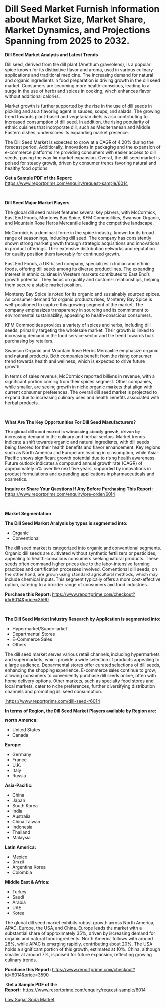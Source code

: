 <p><h1>Dill Seed Market Furnish Information about Market Size, Market Share, Market Dynamics, and Projections Spanning from 2025 to 2032.</h1></p><p><strong>Dill Seed Market Analysis and Latest Trends</strong></p>
<p><p>Dill seed, derived from the dill plant (Anethum graveolens), is a popular spice known for its distinctive flavor and aroma, used in various culinary applications and traditional medicine. The increasing demand for natural and organic ingredients in food preparation is driving growth in the dill seed market. Consumers are becoming more health-conscious, leading to a surge in the use of herbs and spices in cooking, which enhances flavor without additional calories.</p><p>Market growth is further supported by the rise in the use of dill seeds in pickling and as a flavoring agent in sauces, soups, and salads. The growing trend towards plant-based and vegetarian diets is also contributing to increased consumption of dill seed. In addition, the rising popularity of ethnic cuisines that incorporate dill, such as Mediterranean and Middle Eastern dishes, underscores its expanding market presence.</p><p>The Dill Seed Market is expected to grow at a CAGR of 4.20% during the forecast period. Additionally, innovations in packaging and the expansion of e-commerce platforms are providing consumers with easier access to dill seeds, paving the way for market expansion. Overall, the dill seed market is poised for steady growth, driven by consumer trends favoring natural and healthy food options.</p></p>
<p><strong>Get a Sample PDF of the Report:&nbsp;</strong> <a href="https://www.reportprime.com/enquiry/request-sample/6014?utm_campaign=2768&utm_medium=2&utm_source=Github&utm_content=ia&utm_term=19032025&utm_id=dill-seed">https://www.reportprime.com/enquiry/request-sample/6014</a></p>
<p>&nbsp;</p>
<p><strong>Dill Seed Major Market Players</strong></p>
<p><p>The global dill seed market features several key players, with McCormick, East End Foods, Monterey Bay Spice, KFM Commodities, Swanson Organic, and Mountain Rose Herbs Mercantile leading the competitive landscape. </p><p>McCormick is a dominant force in the spice industry, known for its broad range of seasonings, including dill seed. The company has consistently shown strong market growth through strategic acquisitions and innovations in product offerings. Their extensive distribution networks and reputation for quality position them favorably for continued growth.</p><p>East End Foods, a UK-based company, specializes in Indian and ethnic foods, offering dill seeds among its diverse product lines. The expanding interest in ethnic cuisines in Western markets contributes to East End’s growth potential. They focus on quality and customer relationships, helping them secure a stable market position.</p><p>Monterey Bay Spice is noted for its organic and sustainably sourced spices. As consumer demand for organic products rises, Monterey Bay Spice is well-positioned to capture this growing segment of the market. The company emphasizes transparency in sourcing and its commitment to environmental sustainability, appealing to health-conscious consumers.</p><p>KFM Commodities provides a variety of spices and herbs, including dill seeds, primarily targeting the wholesale market. Their growth is linked to increasing demand in the food service sector and the trend towards bulk purchasing by retailers.</p><p>Swanson Organic and Mountain Rose Herbs Mercantile emphasize organic and natural products. Both companies benefit from the rising consumer trend towards health and wellness, which is expected to drive future growth.</p><p>In terms of sales revenue, McCormick reported billions in revenue, with a significant portion coming from their spices segment. Other companies, while smaller, are seeing growth in niche organic markets that align with current consumer preferences. The overall dill seed market is projected to expand due to increasing culinary uses and health benefits associated with herbal products.</p></p>
<p>&nbsp;</p>
<p><strong>What Are The Key Opportunities For Dill Seed Manufacturers?</strong></p>
<p><p>The global dill seed market is witnessing steady growth, driven by increasing demand in the culinary and herbal sectors. Market trends indicate a shift towards organic and natural ingredients, with dill seeds being favored for their health benefits and flavor enhancement. Key regions such as North America and Europe are leading in consumption, while Asia-Pacific shows significant growth potential due to rising health awareness. Future outlook indicates a compound annual growth rate (CAGR) of approximately 5% over the next five years, supported by innovations in product formulations and expanding applications in pharmaceuticals and cosmetics.</p></p>
<p><strong>Inquire or Share Your Questions If Any Before Purchasing This Report:</strong> <a href="https://www.reportprime.com/enquiry/pre-order/6014?utm_campaign=2768&utm_medium=2&utm_source=Github&utm_content=ia&utm_term=19032025&utm_id=dill-seed">https://www.reportprime.com/enquiry/pre-order/6014</a></p>
<p>&nbsp;</p>
<p><strong>Market Segmentation</strong></p>
<p><strong>The Dill Seed Market Analysis by types is segmented into:</strong></p>
<p><ul><li>Organic</li><li>Conventional</li></ul></p>
<p><p>The dill seed market is categorized into organic and conventional segments. Organic dill seeds are cultivated without synthetic fertilizers or pesticides, appealing to health-conscious consumers seeking natural products. These seeds often command higher prices due to the labor-intensive farming practices and certification processes involved. Conventional dill seeds, on the other hand, are grown using standard agricultural methods, which may include chemical inputs. This segment typically offers a more cost-effective option, catering to a broader range of consumers and food industries.</p></p>
<p><strong>Purchase this Report:&nbsp;</strong><a href="https://www.reportprime.com/checkout?id=6014&price=3590&utm_campaign=2768&utm_medium=2&utm_source=Github&utm_content=ia&utm_term=19032025&utm_id=dill-seed">https://www.reportprime.com/checkout?id=6014&price=3590</a></p>
<p>&nbsp;</p>
<p><strong>The Dill Seed Market Industry Research by Application is segmented into:</strong></p>
<p><ul><li>Hypermarket/Supermarket</li><li>Departmental Stores</li><li>E-Commerce Sales</li><li>Others</li></ul></p>
<p><p>The dill seed market serves various retail channels, including hypermarkets and supermarkets, which provide a wide selection of products appealing to a large audience. Departmental stores offer curated selections of dill seeds, enhancing the shopping experience. E-commerce sales continue to grow, allowing consumers to conveniently purchase dill seeds online, often with home delivery options. Other markets, such as specialty food stores and local markets, cater to niche preferences, further diversifying distribution channels and promoting dill seed consumption.</p></p>
<p><a href="https://www.reportprime.com/dill-seed-r6014?utm_campaign=2768&utm_medium=2&utm_source=Github&utm_content=ia&utm_term=19032025&utm_id=dill-seed">&nbsp;https://www.reportprime.com/dill-seed-r6014</a></p>
<p><strong>In terms of Region, the Dill Seed Market Players available by Region are:</strong></p>
<p>
    <p> <strong> North America: </strong>
        <ul>
            <li>United States</li>
            <li>Canada</li>
        </ul>
        </p> 
    <p> <strong> Europe: </strong>
        <ul>
            <li>Germany</li>
            <li>France</li>
            <li>U.K.</li>
            <li>Italy</li>
            <li>Russia</li>
        </ul>
        </p> 
    <p> <strong> Asia-Pacific: </strong>
        <ul>
            <li>China</li>
            <li>Japan</li>
            <li>South Korea</li>
            <li>India</li>
            <li>Australia</li>
            <li>China Taiwan</li>
            <li>Indonesia</li>
            <li>Thailand</li>
            <li>Malaysia</li>
        </ul>
        </p> 
    <p> <strong> Latin America: </strong>
        <ul>
            <li>Mexico</li>
            <li>Brazil</li>
            <li>Argentina Korea</li>
            <li>Colombia</li>
        </ul>
        </p> 
    <p> <strong> Middle East & Africa: </strong>
        <ul>
            <li>Turkey</li>
            <li>Saudi</li>
            <li>Arabia</li>
            <li>UAE</li>
            <li>Korea</li>
        </ul>
    </p>
    </p>
<p><p>The global dill seed market exhibits robust growth across North America, APAC, Europe, the USA, and China. Europe leads the market with a substantial share of approximately 35%, driven by increasing demand for organic and natural food ingredients. North America follows with around 28%, while APAC is emerging rapidly, contributing about 20%. The USA holds a significant portion of this growth, estimated at 10%. China, although smaller at around 7%, is poised for future expansion, reflecting growing culinary trends.</p></p>
<p><strong>Purchase this Report: </strong><a href="https://www.reportprime.com/checkout?id=6014&price=3590&utm_campaign=2768&utm_medium=2&utm_source=Github&utm_content=ia&utm_term=19032025&utm_id=dill-seed">https://www.reportprime.com/checkout?id=6014&price=3590</a></p>
<p>&nbsp;<strong>Get a Sample PDF of the Report:&nbsp;&nbsp;</strong><a href="https://www.reportprime.com/enquiry/request-sample/6014?utm_campaign=2768&utm_medium=2&utm_source=Github&utm_content=ia&utm_term=19032025&utm_id=dill-seed">https://www.reportprime.com/enquiry/request-sample/6014</a></p>
<p><strong></strong></p>
<p><p><a href="https://github.com/tashiafun920/Market-Research-Report-List-1/blob/main/low-sugar-soda-market.md?utm_campaign=2768&utm_medium=2&utm_source=Github&utm_content=ia&utm_term=19032025&utm_id=dill-seed">Low Sugar Soda Market</a></p></p>